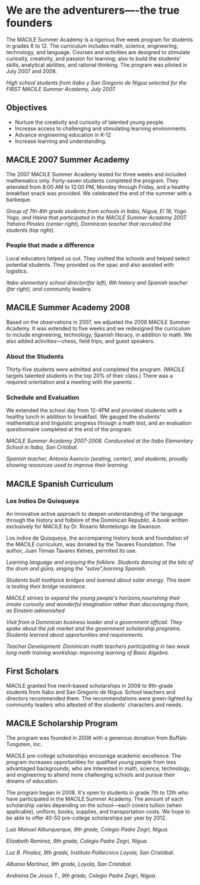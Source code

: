 # We are the adventurers—-the true founders

The MACILE Summer Academy is a rigorous five week program for students in grades 6 to 12. The curriculum includes math, science, engineering, technology, and language. Courses and activities are designed to stimulate curiosity, creativity, and passion for learning; also to build the students’ skills, analytical abilities, and rational thinking. The program was piloted in July 2007 and 2008.

_High school students from Itabo y San Gregorio de Nigua selected for the FIRST MACILE Summer Academy, July 2007._

## Objectives

- Nurture the creativity and curiosity of talented young people.
- Increase access to challenging and stimulating learning environments.
- Advance engineering education in K-12
- Increase learning and understanding.

## MACILE 2007 Summer Academy

The 2007 MACILE Summer Academy lasted for three weeks and included mathematics only. Forty-seven students completed the program. They attended from 8:00 AM to 12:00 PM, Monday through Friday, and a healthy breakfast snack was provided. We celebrated the end of the summer with a barbeque.

_Group of 7th-8th grade students from schools in Itabo, Nigua, El 18, Yogo Yogo, and Haina that participated in the MACILE Summer Academy 2007. Yahaira Pinales (center right), Dominican teacher that recruited the students (top right)._

### People that made a difference

Local educators helped us out. They visitted the schools and helped select potential students. They provided us the spac and also assisted with logistics.

_Itabo elementary school director(far left), 6th history and Spanish teacher (far right), and community leaders._

## MACILE Summer Academy 2008

Based on the observations in 2007, we adjusted the 2008 MACILE Summer Academy. It was extended to five weeks and we redesigned the curriculum to include engineering, technology, Spanish literacy, in addition to math. We also added activities—chess, field trips, and guest speakers.

### About the Students

Thirty-five students were admitted and completed the program. (MACILE targets talented students in the top 20% of their class.) There was a required orientation and a meeting with the parents .

### Schedule and Evaluation

We extended the school day from 12-4PM and provided students with a healthy lunch in addition to breakfast. We gauged the students' mathematical and linguistic progress through a math test, and an evaluation questionnaire completed at the end of the program.

_MACILE Summer Academy 2007-2008. Conduceted at the Itabo Elementary School in Itabo, San Critóbal._

_Spanish teacher, Antonia Asencio (seating, center), and students, proudly showing resources used to improve their learning._

## MACILE Spanish Curriculum

### Los Indios De Quisqueya

An innovative active approach to deepen understanding of the language through the history and folblore of the Dominican Republic. A book written exclusively for MACILE by Dr. Rosario Montelongo de Swanson.

Los indios de Quisqueya, the accompaning history book and foundation of the MACILE curriculum, was donated by the Tavares Foundation. The author, Juan Tómas Tavares Kelnes, permited its use.

_Learning language and enjoying the folklore. Students dancing at the bits of the drum and güira, singing the "salve",learning Spanish._

_Students built toothpick bridges and learned about solar energy. This team is testing their bridge resistance._

_MACILE strives to expand the young people's horizons,nourishing their innate curiosity and wonderful imagination rather than discouraging them, as Einstein admonished_

_Visit from a Dominican business leader and a government official. They spoke about the job market and the government scholarship programs. Students learned about opportunities and requirements._

_Teacher Development. Dominican math teachers participating in two week long math training workshop: improving learning of Basic Algebra._

## First Scholars

MACILE granted five merit-based scholarships in 2008 to 9th-grade students from Itabo and San Gregorio de Nigua. School teachers and directors recommended them. The recommendations were green-lighted by community leaders who attested of the students' characters and needs.

## MACILE Scholarship Program

The program was founded in 2008 with a generous donation from Buffalo Tungstein, Inc.

MACILE pre-college scholarships encourage academic excellence. The program increases opportunities for qualified young people from less advantaged backgrounds, who are interested in math, science, technology, and engineering to attend more challenging schools and pursue their dreams of education.

The program began in 2008. It's open to students in grade 7th to 12th who have participated in the MACILE Summer Academy. The amount of each scholarship varies depending on the school—each covers tuition (when applicable), uniform, books, supplies, and transportation costs. We hope to be able to offer 40-50 pre-college scholarships per year by 2012. 

_Luiz Manuel Alburquerque, 9th grade, Colegio Padre Zegri, Nigua._

_Elizabeth Ramirez, 9th grade, Colegio Padre Zegri, Nigua._

_Luz B. Pinalez, 9th grade, Instituto Politécnico Loyola, San Cristóbal._

_Albania Martinez, 9th grade, Loyola, San Cristóbal._

_Andreina De Jesús T., 9th grade, Colegio Padre Zegri, Nigua._